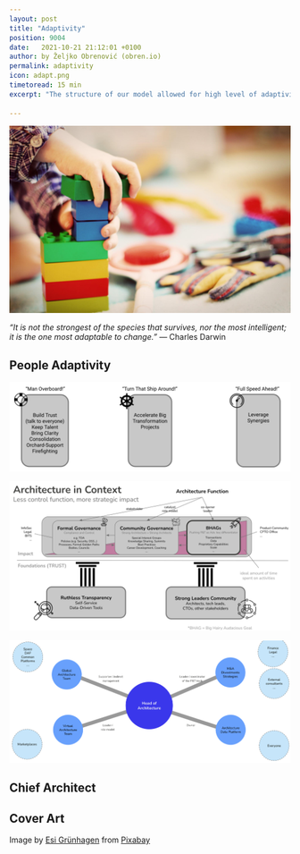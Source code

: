 ```yaml
---
layout: post
title: "Adaptivity"
position: 9004
date:   2021-10-21 21:12:01 +0100
author: by Željko Obrenović (obren.io)
permalink: adaptivity
icon: adapt.png
timetoread: 15 min
excerpt: "The structure of our model allowed for high level of adaptivity of the architecture function, needed in fast changing organizations."

---
```

![](assets/images/arch/child-1864718_1920.jpg)

*“It is not the strongest of the species that survives, nor the most intelligent; it is the one most adaptable to change.”* — Charles Darwin

## People Adaptivity

![](assets/images/org-phases.png)

![](assets/images/arch-in-context.png)

![](assets/images/chief-architect-flexibility.png)


## Chief Architect 


## Cover Art

Image by <a href="https://pixabay.com/users/feeloona-694250/?utm_source=link-attribution&amp;utm_medium=referral&amp;utm_campaign=image&amp;utm_content=1864718">Esi Grünhagen</a> from <a href="https://pixabay.com/?utm_source=link-attribution&amp;utm_medium=referral&amp;utm_campaign=image&amp;utm_content=1864718">Pixabay</a>
